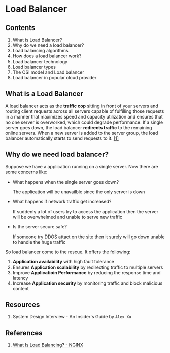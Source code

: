 # Load Balancer

## Contents
1. What is Load Balancer?
2. Why do we need a load balancer?
3. Load balancing algorithms
4. How does a load balancer work?
5. Load balancer technology
6. Load balancer types
7. The OSI model and Load balancer
8. Load balancer in popular cloud provider

## What is a Load Balancer

A load balancer acts as the **traffic cop** sitting in front of your servers and routing client requests across all servers capable of fulfilling those requests in a manner that maximizes speed and capacity utilization and ensures that no one server is overworked, which could degrade performance. If a single server goes down, the load balancer **redirects traffic** to the remaining online servers. When a new server is added to the server group, the load balancer automatically starts to send requests to it. [[1]](#references)

## Why do we need load balancer?
Suppose we have a application running on a single server. Now there are some concerns like:
- What happens when the single server goes down?

    The application will be unavailble since the only server is down 
- What happens if network traffic get increased?
    
    If suddenly a lot of users try to access the application then the server will be overwhelmed and unable to serve new traffic
- Is the server secure safe? 

    If someone try DDOS attact on the site then it surely will go down unable to handle the huge traffic

So load balancer come to the rescue. It offers the following:
1. **Application availability** with high fault tolerance
2. Ensures **Application scalability** by redirecting traffic to multiple servers
3. Improve **Applicatioin Performance** by reducing the response time and latency
4. Increase **Application security** by monitoring traffic and block malicious content



## Resources
1. System Design Interview - An Insider's Guide by `Alex Xu`


## References
1. [What Is Load Balancing? - NGINX](https://www.nginx.com/resources/glossary/load-balancing/)